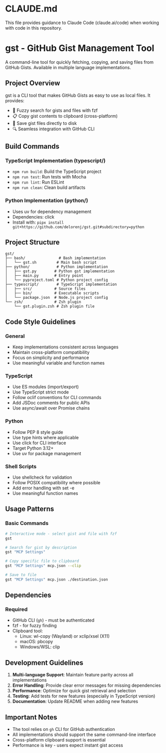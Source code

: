 # CLAUDE.md

This file provides guidance to Claude Code (claude.ai/code) when working with code in this repository.

# gst - GitHub Gist Management Tool

A command-line tool for quickly fetching, copying, and saving files from GitHub Gists. Available in multiple language implementations.

## Project Overview

gst is a CLI tool that makes GitHub Gists as easy to use as local files. It provides:
- 🚀 Fuzzy search for gists and files with fzf
- 📋 Copy gist contents to clipboard (cross-platform)
- 💾 Save gist files directly to disk
- 🔍 Seamless integration with GitHub CLI

## Build Commands

### TypeScript Implementation (typescript/)
- `npm run build`: Build the TypeScript project
- `npm run test`: Run tests with Mocha
- `npm run lint`: Run ESLint
- `npm run clean`: Clean build artifacts

### Python Implementation (python/)
- Uses uv for dependency management
- Dependencies: click
- Install with: `pipx install git+https://github.com/delorenj/gst.git#subdirectory=python`

## Project Structure

```
gst/
├── bash/               # Bash implementation
│   └── gst.sh         # Main bash script
├── python/            # Python implementation
│   ├── gst.py        # Python gst implementation
│   ├── main.py       # Entry point
│   └── pyproject.toml # Python project config
├── typescript/        # TypeScript implementation
│   ├── src/          # Source files
│   ├── bin/          # Executable scripts
│   └── package.json  # Node.js project config
└── zsh/              # Zsh plugin
    └── gst.plugin.zsh # Zsh plugin file
```

## Code Style Guidelines

### General
- Keep implementations consistent across languages
- Maintain cross-platform compatibility
- Focus on simplicity and performance
- Use meaningful variable and function names

### TypeScript
- Use ES modules (import/export)
- Use TypeScript strict mode
- Follow oclif conventions for CLI commands
- Add JSDoc comments for public APIs
- Use async/await over Promise chains

### Python
- Follow PEP 8 style guide
- Use type hints where applicable
- Use click for CLI interface
- Target Python 3.12+
- Use uv for package management

### Shell Scripts
- Use shellcheck for validation
- Follow POSIX compatibility where possible
- Add error handling with set -e
- Use meaningful function names

## Usage Patterns

### Basic Commands
```bash
# Interactive mode - select gist and file with fzf
gst

# Search for gist by description
gst "MCP Settings"

# Copy specific file to clipboard
gst "MCP Settings" mcp.json --clip

# Save to file
gst "MCP Settings" mcp.json ./destination.json
```

## Dependencies

### Required
- GitHub CLI (`gh`) - must be authenticated
- fzf - for fuzzy finding
- Clipboard tool:
  - Linux: wl-copy (Wayland) or xclip/xsel (X11)
  - macOS: pbcopy
  - Windows/WSL: clip

## Development Guidelines

1. **Multi-language Support**: Maintain feature parity across all implementations
2. **Error Handling**: Provide clear error messages for missing dependencies
3. **Performance**: Optimize for quick gist retrieval and selection
4. **Testing**: Add tests for new features (especially in TypeScript version)
5. **Documentation**: Update README when adding new features

## Important Notes

- The tool relies on `gh` CLI for GitHub authentication
- All implementations should support the same command-line interface
- Cross-platform clipboard support is essential
- Performance is key - users expect instant gist access